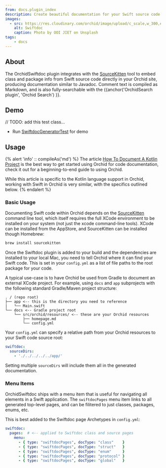 ```yaml
---
from: docs.plugin_index
description: Create beautiful documentation for your Swift source code within Orchid.
images:
  - src: https://res.cloudinary.com/orchid/image/upload/c_scale,w_300,e_blur:150/v1525466545/plugins/swiftdoc.jpg
    alt: Swiftdoc
    caption: Photo by OOI JIET on Unsplash
tags:
    - docs
---
```


## About

The OrchidSwiftdoc plugin integrates with the [SourceKitten](https://github.com/jpsim/SourceKitten) tool to embed class 
and package info from Swift source code directly in your Orchid site, producing documentation similar to Javadoc. 
Comment text is compiled as Markdown, and is also fully-searchable with the 
{{anchor('OrchidSearch plugin', 'Orchid Search') }}.

## Demo

// TODO: add this test class...
- Run [SwiftdocGeneratorTest](https://github.com/JavaEden/Orchid/blob/master/plugins/OrchidSwiftdoc/src/test/kotlin/com/eden/orchid/swiftdoc/SwiftdocGeneratorTest.kt) for demo

## Usage

{% alert 'info' :: compileAs('md') %}
The article [How To Document A Kotlin Project](https://dev.to/cjbrooks12/how-to-document-a-kotlin-project-edc) is the 
best way to get started using Orchid for code documentation, check it out for a beginning-to-end guide to using 
Orchid. 

While this article is specific to the Kotlin language support in Orchid, working with Swift in Orchid is very similar, 
with the specifics outlined below.
{% endalert %}

### Basic Usage

Documenting Swift code within Orchid depends on the [SourceKitten](https://github.com/jpsim/SourceKitten) command line
tool, which itself requires the full XCode environment to be installed on your system (not just the xcode command-line 
tools). XCode can be installed from the AppStore, and SourceKitten can be installed though Homebrew:

```bash
brew install sourcekitten
```

Once the Swiftdoc plugin is added to your build and the dependencies are installed to your local Mac, you need to tell 
Orchid where it can find your Swift code. This is set in your `config.yml` as a list of file paths to the root package 
for your code. 

A typical use-case is to have Orchid be used from Gradle to document an external XCode project. For example, 
using `docs` and `app` subprojects with the following standard Gradle/Maven project structure:

```text
. / (repo root)
├── app <-- this is the directory you need to reference
|   └── Main.swift
└── docs <-- Gradle project root
    └── src/orchid/resources/ <-- these are your Orchid resources
        ├── homepage.md
        └── config.yml
```

Your `config.yml` can specify a relative path from your Orchid resources to your Swift code source root:

```yaml
swiftdoc:
  sourceDirs:
    - './../../../../app/'
```

Setting multiple `sourceDirs` will include them all in the generated documentation.

### Menu Items

OrchidSwiftdoc ships with a menu item that is useful for navigating all elements in a Swift application. The 
`swiftdocPages` menu item links to all generated top-level pages, and can be filitered to just classes, packages, enums, 
etc. 

This is best added to the Swiftdoc page Archetypes in `config.yml`:

```yaml
swiftdoc:
  pages:  # <-- applied to Swiftdoc class and source pages
    menu:
      - { type: "swiftdocPages", docType: "class"    }
      - { type: "swiftdocPages", docType: "struct"   }
      - { type: "swiftdocPages", docType: "enum"     }
      - { type: "swiftdocPages", docType: "protocol" }
      - { type: "swiftdocPages", docType: "global"   }
```
